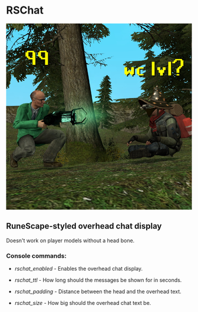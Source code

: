 # RSChat
![Workshop thumbnail image.](https://github.com/unknao/RSChat/blob/main/RSChat_WS2.jpg)

## RuneScape-styled overhead chat display

Doesn't work on player models without a head bone.

### Console commands:

  - *rschat_enabled* - Enables the overhead chat display.

  - *rschat_ttl* - How long should the messages be shown for in seconds.
  
  - *rschat_padding* - Distance between the head and the overhead text.
  
  - *rschat_size* - How big should the overhead chat text be.
